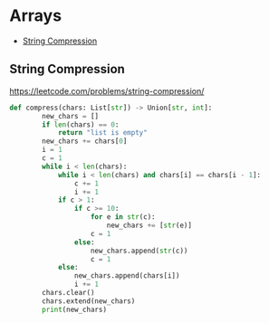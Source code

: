 # Arrays

+ [String Compression](#string-compression)

## String Compression

https://leetcode.com/problems/string-compression/

```python
def compress(chars: List[str]) -> Union[str, int]:
        new_chars = []
        if len(chars) == 0:
            return "list is empty"
        new_chars += chars[0]
        i = 1
        c = 1
        while i < len(chars):
            while i < len(chars) and chars[i] == chars[i - 1]:
                c += 1
                i += 1
            if c > 1:
                if c >= 10:
                    for e in str(c):
                        new_chars += [str(e)]
                    c = 1
                else:
                    new_chars.append(str(c))
                    c = 1
            else:
                new_chars.append(chars[i])
                i += 1
        chars.clear()
        chars.extend(new_chars)
        print(new_chars)

```
